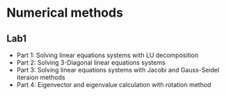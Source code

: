 # Numerical methods

## Lab1
* Part 1:  Solving linear equations systems with LU decomposition
* Part 2: Solving 3-Diagonal linear equations systems
* Part 3: Solving linear equations systems with Jacobi and Gauss-Seidel iteraion methods
* Part 4: Eigenvector and eigenvalue calculation with rotation method